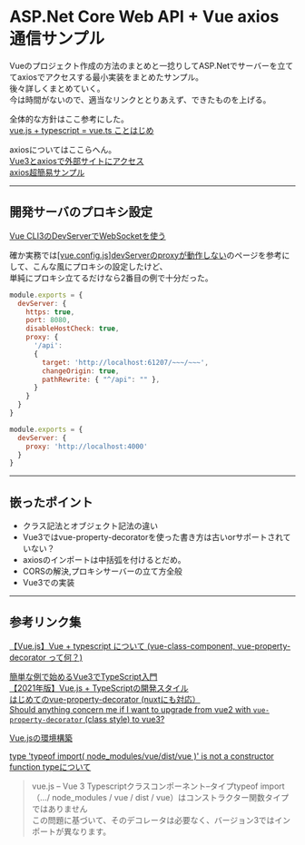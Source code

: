 # ASP.Net Core Web API + Vue axios 通信サンプル

Vueのプロジェクト作成の方法のまとめと一捻りしてASP.Netでサーバーを立ててaxiosでアクセスする最小実装をまとめたサンプル。  
後々詳しくまとめていく。  
今は時間がないので、適当なリンクととりあえず、できたものを上げる。  

全体的な方針はここ参考にした。  
[vue.js + typescript = vue.ts ことはじめ](https://qiita.com/nrslib/items/be90cc19fa3122266fd7)  

axiosについてはここらへん。  
[Vue3とaxiosで外部サイトにアクセス](https://akkunblog-happy-life.com/vue3-20/)  
[axios超簡易サンプル](https://qiita.com/nitakaho/items/6034a35091c16710bcbc)  

---

## 開発サーバのプロキシ設定

[Vue CLI3のDevServerでWebSocketを使う](https://qiita.com/dbgso/items/4bbfa52d99cae6c547a4)  

確か実務では[[vue.config.js]devServerのproxyが動作しない](https://qiita.com/mikene_koko/items/767e5cd5cfb31e93f095)のページを参考にして、こんな風にプロキシの設定したけど、  
単純にプロキシ立てるだけなら2番目の例で十分だった。  

``` js : 実務のweb.config.js
module.exports = {
  devServer: {
    https: true,
    port: 8080,
    disableHostCheck: true,
    proxy: {
      '/api': 
      {
        target: 'http://localhost:61207/~~~/~~~',
        changeOrigin: true,
        pathRewrite: { "^/api": "" },
      }
    }
  }
}
```

``` js : web.config.js
module.exports = {
  devServer: {
    proxy: 'http://localhost:4000'
  }
}
```

---

## 嵌ったポイント

- クラス記法とオブジェクト記法の違い  
- Vue3ではvue-property-decoratorを使った書き方は古いorサポートされていない？  
- axiosのインポートは中括弧を付けるとだめ。  
- CORSの解決,プロキシサーバーの立て方全般  
- Vue3での実装  

---

## 参考リンク集

[【Vue.js】Vue + typescript について (vue-class-component, vue-property-decorator って何？)](https://miyablo.sakura.ne.jp/home/development/vue-typescript/)  

[簡単な例で始めるVue3でTypeScript入門](https://reffect.co.jp/vue/vue3-typescript#i-2)  
[【2021年版】Vue.js + TypeScriptの開発スタイル](https://tech-blog.rakus.co.jp/entry/20210901/frontend)  
[はじめてのvue-property-decorator (nuxtにも対応）](https://qiita.com/simochee/items/e5b77af4aa36bd0f32e5)  
[Should anything concern me if I want to upgrade from vue2 with `vue-property-decorator` (class style) to vue3?](https://stackoverflow.com/questions/69545935/should-anything-concern-me-if-i-want-to-upgrade-from-vue2-with-vue-property-dec)

[Vue.jsの環境構築](https://future-architect.github.io/typescript-guide/vue.html)  

[type 'typeof import( node_modules/vue/dist/vue )' is not a constructor function typeについて](https://winmundo.com/vue-js-vue-3-typescript-class-component-type-typeof-import-node_modules-vue-dist-vue-is-not-a-constructor-function-type/)
>vue.js – Vue 3 Typescriptクラスコンポーネント–タイプtypeof import（…/ node_modules / vue / dist / vue）はコンストラクター関数タイプではありません  
>この問題に基づいて、そのデコレータは必要なく、バージョン3ではインポートが異なります。  
